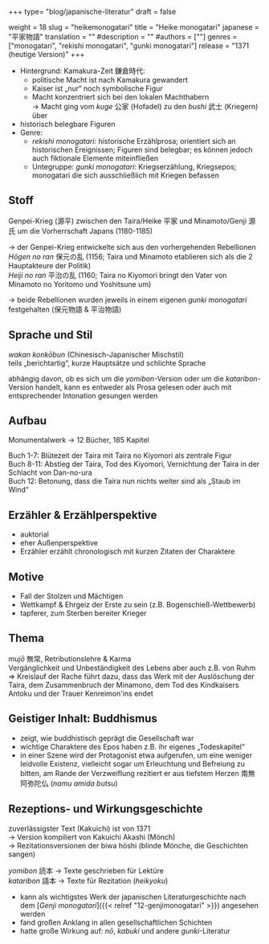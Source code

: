 +++
type= "blog/japanische-literatur"
draft = false

weight = 18
slug = "heikemonogatari"
title = "Heike monogatari"
japanese = "平家物語"
translation = ""
#description = ""
#authors = [""]
genres = ["monogatari", "rekishi monogatari", "gunki monogatari"]
release = "1371 (heutige Version)"
+++

- Hintergrund: Kamakura-Zeit 鎌倉時代:
  - politische Macht ist nach Kamakura gewandert
  - Kaiser ist „nur“ noch symbolische Figur
  - Macht konzentriert sich bei den lokalen Machthabern  
  -> Macht ging vom *kuge* 公家 (Hofadel) zu den *bushi* 武⼠ (Kriegern) über
- historisch belegbare Figuren
- Genre:
  - *rekishi monogatari*: historische Erzählprosa; orientiert sich an historischen Ereignissen; Figuren sind belegbar; es können jedoch auch fiktionale Elemente miteinfließen
  - Untegruppe: *gunki monogatari*: Kriegserzählung, Kriegsepos; monogatari die sich ausschließlich mit Kriegen befassen

## Stoff

Genpei-Krieg (源平) zwischen den Taira/Heike 平家 und Minamoto/Genji 源氏 um die Vorherrschaft Japans (1180-1185)

-> der Genpei-Krieg entwickelte sich aus den vorhergehenden Rebellionen  
*Hōgen no ran* 保元の乱 (1156; Taira und Minamoto etablieren sich als die 2 Hauptakteure der Politik)  
*Heiji no ran* 平治の乱 (1160; Taira no Kiyomori bringt den Vater von Minamoto no Yoritomo und Yoshitsune um)

-> beide Rebellionen wurden jeweils in einem eigenen *gunki monogatari* festgehalten (保元物語 & 平治物語)

## Sprache und Stil

*wakan konkōbun* (Chinesisch-Japanischer Mischstil)  
teils „berichtartig“, kurze Hauptsätze und schlichte Sprache

abhängig davon, ob es sich um die *yomibon*-Version oder um die *kataribon*-Version handelt, kann es entweder als Prosa gelesen oder auch mit entsprechender Intonation gesungen werden

## Aufbau

Monumentalwerk -> 12 Bücher, 185 Kapitel

Buch 1-7: Blütezeit der Taira mit Taira no Kiyomori als zentrale Figur  
Buch 8-11: Abstieg der Taira, Tod des Kiyomori, Vernichtung der Taira in der Schlacht von Dan-no-ura  
Buch 12: Betonung, dass die Taira nun nichts weiter sind als „Staub im Wind“

## Erzähler & Erzählperspektive

- auktorial
- eher Außenperspektive
- Erzähler erzählt chronologisch mit kurzen Zitaten der Charaktere

## Motive

- Fall der Stolzen und Mächtigen
- Wettkampf & Ehrgeiz der Erste zu sein (z.B. Bogenschieß-Wettbewerb)  
- tapferer, zum Sterben bereiter Krieger

## Thema

*mujō* 無常, Retributionslehre & Karma  
Vergänglichkeit und Unbeständigkeit des Lebens aber auch z.B. von Ruhm  
=> Kreislauf der Rache führt dazu, dass das Werk mit der Auslöschung der Taira, dem Zusammenbruch der Minamono, dem Tod des Kindkaisers Antoku und der Trauer Kenreimon'ins endet

## Geistiger Inhalt: Buddhismus

- zeigt, wie buddhistisch geprägt die Gesellschaft war
- wichtige Charaktere des Epos haben z.B. ihr eigenes „Todeskapitel“
- in einer Szene wird der Protagonist etwa aufgerufen, um eine weniger leidvolle Existenz, vielleicht sogar um Erleuchtung und Befreiung zu bitten, am Rande der Verzweiflung rezitiert er aus tiefstem Herzen 南無阿弥陀仏 (*namu amida butsu*)

## Rezeptions- und Wirkungsgeschichte

zuverlässigster Text (Kakuichi) ist von 1371  
-> Version kompiliert von Kakuichi Akashi (Mönch)  
-> Rezitationsversionen der biwa hōshi (blinde Mönche, die Geschichten sangen)

*yomibon* 読本 -> Texte geschrieben für Lektüre  
*kataribon* 語本 -> Texte für Rezitation (*heikyoku*)

- kann als wichtigstes Werk der japanischen Literaturgeschichte nach dem [*Genji monogatari*]({{< relref "12-genjimonogatari" >}}) angesehen werden
- fand großen Anklang in allen gesellschaftlichen Schichten
- hatte große Wirkung auf: *nō*, *kabuki* und andere *gunki*-Literatur
